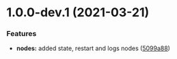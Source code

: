 # 1.0.0-dev.1 (2021-03-21)


### Features

* **nodes:** added state, restart and logs nodes ([5099a88](https://github.com/kristianheljas/node-red-contrib-z2m/commit/5099a88adc2bfc265a65f8865613fb82b9d2843d))
